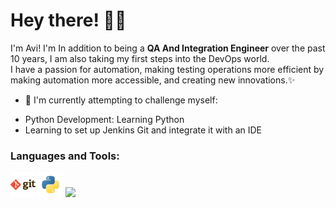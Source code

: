 <!-- Greeting -->
# Hey there! :wave::smiley:
<!--Introduction -->
I'm Avi! I'm In addition to being a **QA And Integration Engineer** over the past 10 years, I am also taking my first steps into the DevOps world.    
I have a passion for automation, making testing operations more efficient by making automation more accessible, and creating new innovations.✨


- 🌱 I'm currently attempting to challenge myself:
* Python Development: Learning Python
* Learning to set up Jenkins Git and integrate it with an IDE


### Languages and Tools:
<!-- icons -->
<code><a href = "https://git-scm.com/"><img height="40" src="https://raw.githubusercontent.com/github/explore/80688e429a7d4ef2fca1e82350fe8e3517d3494d/topics/git/git.png"></a></code>
<code><a href = "https://www.python.org/"><img height="40" src="https://raw.githubusercontent.com/github/explore/80688e429a7d4ef2fca1e82350fe8e3517d3494d/topics/python/python.png"></a></code>
<code><a href = "https://www.jetbrains.com/pycharm/"><img height="40" src="https://resources.jetbrains.com/storage/products/pycharm/img/meta/pycharm_logo_300x300.png"></a></code>
